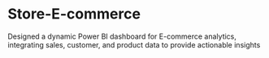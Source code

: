 # Store-E-commerce
Designed a dynamic Power BI dashboard for E-commerce analytics, integrating sales, customer, and product data to provide actionable insights
